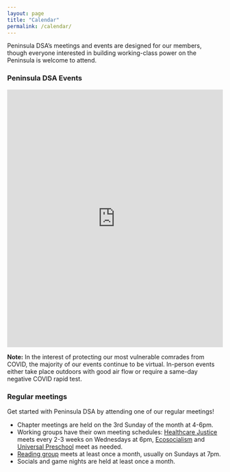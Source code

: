 ```yaml
---
layout: page
title: "Calendar"
permalink: /calendar/
---
```


Peninsula DSA’s meetings and events are designed for our members, though everyone interested in building working-class power on the Peninsula is welcome to attend. 

<div id="upcoming"></div><!--/span-->
<div class="span9">
	<h3>Peninsula DSA Events</h3>
	<iframe src="https://calendar.google.com/calendar/u/0/embed?showTitle=0&mode=AGENDA&height=400&wkst=1&bgcolor=%23ffffff&src=peninsuladsa@gmail.com&color=%23711616&ctz=America/Los_Angeles" style=" border-width:0 " width="100%" height="600" frameborder="0" scrolling="no"></iframe>
</div><!--/span-->

**Note:** In the interest of protecting our most vulnerable comrades from COVID, the majority of our events continue to be virtual. In-person events either take place outdoors with good air flow or require a same-day negative COVID rapid test.

<h3>Regular meetings</h3>
Get started with Peninsula DSA by attending one of our regular meetings!

* Chapter meetings are held on the 3rd Sunday of the month at 4-6pm.
* Working groups have their own meeting schedules: [Healthcare Justice](../healthcare-justice/) meets every 2-3 weeks on Wednesdays at 6pm, [Ecosocialism](../ecosocialism/) and [Universal Preschool](../preschool-for-all) meet as needed.
* [Reading group](../reading-group) meets at least once a month, usually on Sundays at 7pm.
* Socials and game nights are held at least once a month.

